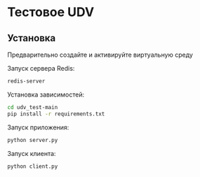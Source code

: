 # Тестовое UDV
## Установка

Предварительно создайте и активируйте виртуальную среду

Запуск сервера Redis:
```sh
redis-server
```

Установка зависимостей:
```sh
cd udv_test-main
pip install -r requirements.txt
```

Запуск приложения:
```sh
python server.py
```

Запуск клиента:
```sh
python client.py
```
